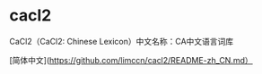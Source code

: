 # cacl2

CaCl2（CaCl2: Chinese Lexicon）中文名称：CA中文语言词库

[简体中文](https://github.com/limccn/cacl2/README-zh_CN.md）